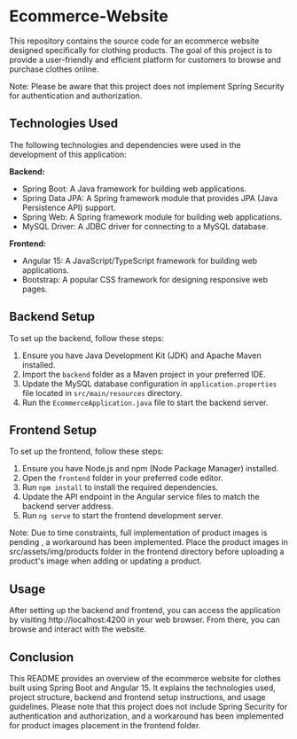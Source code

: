 # Ecommerce-Website
This repository contains the source code for an ecommerce website designed specifically for clothing products. The goal of this project is to provide a user-friendly and efficient platform for customers to browse and purchase clothes online.

Note: Please be aware that this project does not implement Spring Security for authentication and authorization.

## Technologies Used
The following technologies and dependencies were used in the development of this application:

**Backend:**
- Spring Boot: A Java framework for building web applications.
- Spring Data JPA: A Spring framework module that provides JPA (Java Persistence API) support.
- Spring Web: A Spring framework module for building web applications.
- MySQL Driver: A JDBC driver for connecting to a MySQL database.

**Frontend:**
- Angular 15: A JavaScript/TypeScript framework for building web applications.
- Bootstrap: A popular CSS framework for designing responsive web pages.

## Backend Setup
To set up the backend, follow these steps:

1. Ensure you have Java Development Kit (JDK) and Apache Maven installed.
2. Import the `backend` folder as a Maven project in your preferred IDE.
3. Update the MySQL database configuration in `application.properties` file located in `src/main/resources` directory.
4. Run the `EcommerceApplication.java` file to start the backend server.

## Frontend Setup
To set up the frontend, follow these steps:

1. Ensure you have Node.js and npm (Node Package Manager) installed.
2. Open the `frontend` folder in your preferred code editor.
3. Run `npm install` to install the required dependencies.
4. Update the API endpoint in the Angular service files to match the backend server address.
5. Run `ng serve` to start the frontend development server.

Note: Due to time constraints, full implementation of product images is pending , a workaround has been implemented. Place the product images in src/assets/img/products folder in the frontend directory before uploading a product's image when adding or updating a product.

## Usage
After setting up the backend and frontend, you can access the application by visiting http://localhost:4200 in your web browser. From there, you can browse and interact with the website.

## Conclusion
This README provides an overview of the ecommerce website for clothes built using Spring Boot and Angular 15. It explains the technologies used, project structure, backend and frontend setup instructions, and usage guidelines. Please note that this project does not include Spring Security for authentication and authorization, and a workaround has been implemented for product images placement in the frontend folder.
